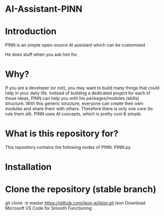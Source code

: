 # AI-Assistant-PINN

# Introduction
PINN is an simple open-source AI assistant which can be customised 

He does stuff when you ask him for. 

# Why?
If you are a developer (or not), you may want to build many things that could help in your daily life. Instead of building a dedicated project for each of those ideas, PINN can help you with his packages/modules (skills) structure.
With this generic structure, everyone can create their own modules and share them with others. Therefore there is only one core (to rule them all).
PINN uses AI concepts, which is pretty cool & simple.

# What is this repository for?
This repository contains the following nodes of PINN:
PINN.py

# Installation
# Clone the repository (stable branch)
git clone -b master https://github.com/leon-ai/leon.git leon
Download Microsoft VS Code for Smooth Functioning
